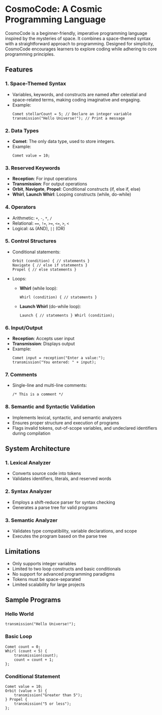 # CosmoCode: A Cosmic Programming Language

CosmoCode is a beginner-friendly, imperative programming language inspired by the mysteries of space. It combines a space-themed syntax with a straightforward approach to programming. Designed for simplicity, CosmoCode encourages learners to explore coding while adhering to core programming principles.

## Features

### 1. Space-Themed Syntax
- Variables, keywords, and constructs are named after celestial and space-related terms, making coding imaginative and engaging.
- Example:
  ```cosmocode
  Comet stellarCount = 5; // Declare an integer variable
  transmission("Hello Universe!"); // Print a message
  ```

### 2. Data Types
- **Comet**: The only data type, used to store integers.
- Example:
  ```cosmocode
  Comet value = 10;
  ```

### 3. Reserved Keywords
- **Reception**: For input operations
- **Transmission**: For output operations
- **Orbit**, **Navigate**, **Propel**: Conditional constructs (if, else if, else)
- **Whirl**, **Launch Whirl**: Looping constructs (while, do-while)

### 4. Operators
- Arithmetic: `+`, `-`, `*`, `/`
- Relational: `==`, `!=`, `>=`, `<=`, `>`, `<`
- Logical: `&&` (AND), `||` (OR)

### 5. Control Structures
- Conditional statements:
  ```cosmocode
  Orbit (condition) { // statements }
  Navigate { // else if statements }
  Propel { // else statements }
  ```

- Loops:
  - **Whirl** (while loop):
    ```cosmocode
    Whirl (condition) { // statements }
    ```
  - **Launch Whirl** (do-while loop):
    ```cosmocode
    Launch { // statements } Whirl (condition);
    ```

### 6. Input/Output
- **Reception**: Accepts user input
- **Transmission**: Displays output
- Example:
  ```cosmocode
  Comet input = reception("Enter a value:");
  transmission("You entered: " + input);
  ```

### 7. Comments
- Single-line and multi-line comments:
  ```cosmocode
  /* This is a comment */
  ```

### 8. Semantic and Syntactic Validation
- Implements lexical, syntactic, and semantic analyzers
- Ensures proper structure and execution of programs
- Flags invalid tokens, out-of-scope variables, and undeclared identifiers during compilation

## System Architecture

### 1. Lexical Analyzer
- Converts source code into tokens
- Validates identifiers, literals, and reserved words

### 2. Syntax Analyzer
- Employs a shift-reduce parser for syntax checking
- Generates a parse tree for valid programs

### 3. Semantic Analyzer
- Validates type compatibility, variable declarations, and scope
- Executes the program based on the parse tree

## Limitations
- Only supports integer variables
- Limited to two loop constructs and basic conditionals
- No support for advanced programming paradigms
- Tokens must be space-separated
- Limited scalability for large projects

## Sample Programs

### Hello World
```cosmocode
transmission("Hello Universe!");
```

### Basic Loop
```cosmocode
Comet count = 0;
Whirl (count < 5) {
    transmission(count);
    count = count + 1;
};
```

### Conditional Statement
```cosmocode
Comet value = 10;
Orbit (value > 5) {
    transmission("Greater than 5");
} Propel {
    transmission("5 or less");
};
```

